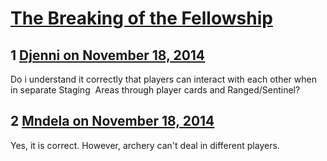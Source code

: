 # [The Breaking of the Fellowship](https://community.fantasyflightgames.com/topic/127344-the-breaking-of-the-fellowship/)

## 1 [Djenni on November 18, 2014](https://community.fantasyflightgames.com/topic/127344-the-breaking-of-the-fellowship/?do=findComment&comment=1338610)

Do i understand it correctly that players can interact with each other when in separate Staging  Areas through player cards and Ranged/Sentinel?

## 2 [Mndela on November 18, 2014](https://community.fantasyflightgames.com/topic/127344-the-breaking-of-the-fellowship/?do=findComment&comment=1338643)

Yes, it is correct. However, archery can't deal in different players.

